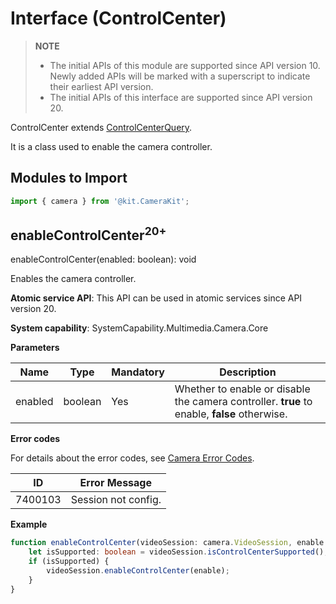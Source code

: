 # Interface (ControlCenter)

> **NOTE**
>
> - The initial APIs of this module are supported since API version 10. Newly added APIs will be marked with a superscript to indicate their earliest API version.
> - The initial APIs of this interface are supported since API version 20.

ControlCenter extends [ControlCenterQuery](arkts-apis-camera-ControlCenterQuery.md).

It is a class used to enable the camera controller.

## Modules to Import

```ts
import { camera } from '@kit.CameraKit';
```

## enableControlCenter<sup>20+</sup>

enableControlCenter(enabled: boolean): void

Enables the camera controller.

**Atomic service API**: This API can be used in atomic services since API version 20.

**System capability**: SystemCapability.Multimedia.Camera.Core

**Parameters**

| Name    | Type                  | Mandatory| Description                 |
| -------- | -------------------- | ---- | -------------------- |
| enabled | boolean | Yes| Whether to enable or disable the camera controller. **true** to enable, **false** otherwise.|

**Error codes**

For details about the error codes, see [Camera Error Codes](errorcode-camera.md).

| ID   | Error Message                    |
|----------|--------------------------|
| 7400103  | Session not config.      |

**Example**

```ts
function enableControlCenter(videoSession: camera.VideoSession, enable: boolean): void {
    let isSupported: boolean = videoSession.isControlCenterSupported();
    if (isSupported) {
        videoSession.enableControlCenter(enable);
    }
}
```
